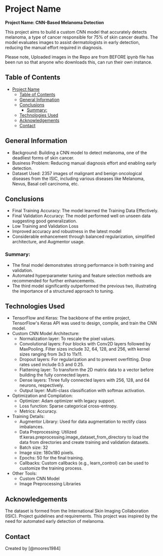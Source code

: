 # Project Name

**Project Name: CNN-Based Melanoma Detection**

This project aims to build a custom CNN model that accurately detects melanoma, a type of cancer responsible for 75% of skin cancer deaths. The model evaluates images to assist dermatologists in early detection, reducing the manual effort required in diagnosis.

Please note, Uploaded images in the Repo are from BEFORE ipynb file has been run so that anyone who downloads this, can run their own instance.


## Table of Contents
- [Project Name](#project-name)
  - [Table of Contents](#table-of-contents)
  - [General Information](#general-information)
  - [Conclusions](#conclusions)
    - [Summary:](#summary)
  - [Technologies Used](#technologies-used)
  - [Acknowledgements](#acknowledgements)
  - [Contact](#contact)


## General Information

 - Background: Building a CNN model to detect melanoma, one of the deadliest forms of skin cancer.
 - Business Problem: Reducing manual diagnosis effort and enabling early detection.
 - Dataset Used: 2357 images of malignant and benign oncological diseases from the ISIC, including various diseases like Melanoma, Nevus, Basal cell carcinoma, etc.

## Conclusions

 - Final Training Accuracy: The model learned the Training Data Effectively.
 - Final Validation Accuracy: The model performed well on unseen data suggesting good generalization.
 - Low Training and Validation Loss
 - Improved accuracy and robustness in the latest model
 - Considerable enhancement through balanced regularization, simplified architecture, and Augmentor usage.

### Summary:

 - The final model demonstrates strong performance in both training and validation.
 - Automated hyperparameter tuning and feature selection methods are recommended for further enhancements.
 - The third model significantly outperformed the previous two, illustrating the importance of a structured approach to tuning.


## Technologies Used

 - TensorFlow and Keras: The backbone of the entire project, TensorFlow's Keras API was used to design, compile, and train the CNN model.
 - Custom CNN Model Architecture:
   - Normalization layer: To rescale the pixel values.
   - Convolutional layers: Four blocks with Conv2D layers followed by MaxPooling. Filter sizes include 32, 64, 128, and 256, with kernel sizes ranging from 3x3 to 11x11.
   - Dropout layers: For regularization and to prevent overfitting. Drop rates used include 0.5 and 0.25.
   - Flattening layer: To transform the 2D matrix data to a vector before building the fully connected layers.
   - Dense layers: Three fully connected layers with 256, 128, and 64 neurons, respectively.
   - Output layer: Multi-class classification with softmax activation.
 - Optimization and Compilation:
   - Optimizer: Adam optimizer with legacy support.
   - Loss function: Sparse categorical cross-entropy.
   - Metrics: Accuracy.
 - Training Details:
   - Augmentor Library: Used for data augmentation to rectify class imbalances.
   - Data Preprocessing: Utilized tf.keras.preprocessing.image_dataset_from_directory to load the data from directories and create training and validation datasets.
   - Batch size: 32
   - Image size: 180x180 pixels.
   - Epochs: 50 for the final training.
   - Callbacks: Custom callbacks (e.g., learn_control) can be used to customize the training process.
 - Other Tools:
   - Custom CNN Model
   - Image Preprocessing Libraries

## Acknowledgements
The dataset is formed from the International Skin Imaging Collaboration (ISIC).
Project guidelines and requirements.
This project was inspired by the need for automated early detection of melanoma.


## Contact
Created by [@moores1984]
